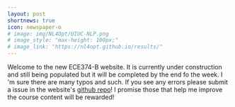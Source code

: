 ```yaml
---
layout: post
shortnews: true
icon: newspaper-o
# image: img/NL4Opt/UIUC-NLP.png
# image_style: "max-height: 100px;"
# image_link: "https://nl4opt.github.io/results/"
---
```


Welcome to the new ECE374-B website. It is currently under construction and still being populated but it will be completed by the end fo the week. I 'm sure there are many typos and such. If you see any errors please submit a issue in the website's [github repo](https://github.com/UIUC-ECE374B-SP23/UIUC-ECE374B-SP23.github.io)! I promise those that help me improve the course content will be rewarded!
